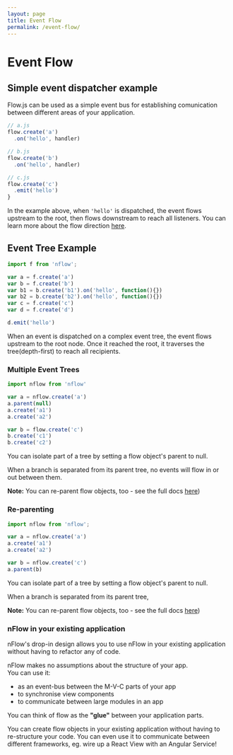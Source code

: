 ```yaml
---
layout: page
title: Event Flow
permalink: /event-flow/
---
```


# Event Flow

## Simple event dispatcher example
Flow.js can be used as a simple event bus for establishing comunication between different areas of your application.

<figure class='example1' ></figure>
<script type="text/javascript">(function(){
  var f = initTree('.example1')
  var a = f.create('a').on('hello', function(){})
  f.create('b').on('hello', function(){})
  f.create('c')
    .emit('hello')
    

}())</script>
```js
// a.js
flow.create('a')
  .on('hello', handler)

// b.js
flow.create('b')
  .on('hello', handler)

// c.js
flow.create('c')
  .emit('hello')
}
```
In the example above, when `'hello'` is dispatched, the event flows upstream to the root, then flows downstream to reach all listeners. You can learn more about the flow direction [here](/flow-direction).


## Event Tree Example
<figure class='example2' ></figure>
<script type="text/javascript">(function(){
var f = initTree('.example2')

  var a = f.create('a')
  var b = f.create('b')
  var c = f.create('c')
  var d = b.create('b1').on('hello', function(){})
  var e = b.create('b2').on('hello', function(){})
  var d = f.create('d')

  d.emit('hello')

}())</script>
```js
import f from 'nflow';

var a = f.create('a')
var b = f.create('b')
var b1 = b.create('b1').on('hello', function(){})
var b2 = b.create('b2').on('hello', function(){})
var c = f.create('c')
var d = f.create('d')

d.emit('hello')
```

When an event is dispatched on a complex event tree, the event flows upstream to the root node. Once it reached the root, it traverses the tree(depth-first) to reach all recipients.





### Multiple Event Trees
<figure class='example3' ></figure>
<script type="text/javascript">(function(){
var f = initTree('.example3')

  var a = f.create('a')
  setTimeout(function(){ a.parent(null) }, 2000)
  a.create('a1')
  a.create('a2')

  var b = f.create('c')
  b.create('c1')
  b.create('c2')

}())</script>
```js
import nflow from 'nflow'

var a = nflow.create('a')
a.parent(null)
a.create('a1')
a.create('a2')

var b = flow.create('c')
b.create('c1')
b.create('c2')
```
You can isolate part of a tree by setting a flow object's parent to null.

When a branch is separated from its parent tree, no events will flow in or out between them. 

**Note:** You can re-parent flow objects, too - see the full docs [here]())



### Re-parenting
<figure class='example4' ></figure>
<script type="text/javascript">(function(){
  var f = initTree('.example4')

  var a = f.create('a')
  a.create('a1')
  a.create('a2')
  a.create('a3')

  var b = f.create('b')
  setTimeout(function(){ a.parent(b) }, 2000)
  

}())</script>
```js
import nflow from 'nflow';

var a = nflow.create('a')
a.create('a1')
a.create('a2')

var b = nflow.create('c')
a.parent(b)
```
You can isolate part of a tree by setting a flow object's parent to null.

When a branch is separated from its parent tree, 

**Note:** You can re-parent flow objects, too - see the full docs [here]())


### nFlow in your existing application
nFlow's drop-in design allows you to use nFlow in your existing application without having to refactor any of code.

nFlow makes no assumptions about the structure of your app.
<br />You can use it:

 - as an event-bus between the M-V-C parts of your app
 - to synchronise view components
 - to communicate between large modules in an app

You can think of flow as the **"glue"** between your application parts. 

You can create flow objects in your existing application without having to re-structure your code. You can even use it to communicate between different frameworks, eg. wire up a React View with an Angular Service!
